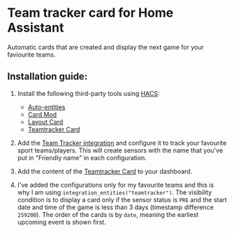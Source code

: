 # Team tracker card for Home Assistant

Automatic cards that are created and display the next game for your faviourite teams.

## Installation guide:

1. Install the following third-party tools using [HACS](https://www.hacs.xyz/):
    - [Auto-entities](https://github.com/thomasloven/lovelace-auto-entities)
    - [Card Mod](https://github.com/thomasloven/lovelace-card-mod)
    - [Layout Card](https://github.com/thomasloven/lovelace-layout-card)
    - [Teamtracker Card](https://github.com/vasqued2/ha-teamtracker-card)

2. Add the [Team Tracker integration](https://github.com/vasqued2/ha-teamtracker) and configure it to track your favourite sport teams/players.
This will create sensors with the name that you've put in "Friendly name" in each configuration.

3. Add the content of the [Teamtracker Card](card_team_tracker.yaml) to your dashboard.

4. I've added the configurations only for my favourite teams and this is why I am using `integration_entities("teamtracker")`. 
The visibility condition is to display a card only if the sensor status is `PRE` and the start date and time of the game is less than 3 days (timestamp difference `259200`). 
The order of the cards is by `date`, meaning the earliest upcoming event is shown first.

